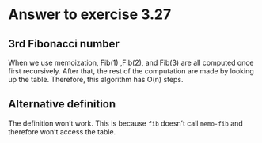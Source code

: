 # Answer to exercise 3.27

## 3rd Fibonacci number
When we use memoization, Fib(1) ,Fib(2), and Fib(3) are all computed once first recursively. After that, 
the rest of the computation are made by looking up the table. Therefore, this algorithm has O(n) steps.

## Alternative definition
The definition won’t work. This is because `fib` doesn’t call `memo-fib` and therefore won’t access the table.
